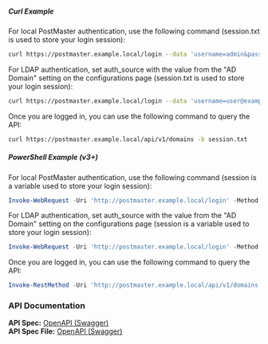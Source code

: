 <style>
div.wy-nav-content {
    max-width: 1100px;
}
</style>
##### Curl Example

For local PostMaster authentication, use the following command (session.txt is used to store your login session):  
```bash
curl https://postmaster.example.local/login --data 'username=admin&password=PostMaster&auth_source=PostMaster User' -c session.txt
```

For LDAP authentication, set auth_source with the value from the "AD Domain" setting on the configurations page (session.txt is used to store your login session):
```bash
curl https://postmaster.example.local/login --data 'username=user@example.local&password=password&auth_source=example.local' -c session.txt
```

Once you are logged in, you can use the following command to query the API:
```bash
curl https://postmaster.example.local/api/v1/domains -b session.txt
```

##### PowerShell Example (v3+)
For local PostMaster authentication, use the following command (session is a variable used to store your login session):  
```powershell
Invoke-WebRequest -Uri 'http://postmaster.example.local/login' -Method 'Post' -SessionVariable 'session' -Body @{username = 'admin'; password = 'PostMaster'; auth_source = 'PostMaster User'}
```

For LDAP authentication, set auth_source with the value from the "AD Domain" setting on the configurations page (session is a variable used to store your login session):
```powershell
Invoke-WebRequest -Uri 'http://postmaster.example.local/login' -Method 'Post' -SessionVariable 'session' -Body @{username = 'admin'; password = 'password'; auth_source = 'example.local'}
```

Once you are logged in, you can use the following command to query the API:
```powershell
Invoke-RestMethod -Uri 'http://postmaster.example.local/api/v1/domains' -WebSession $session
```

### API Documentation

**API Spec:** [OpenAPI (Swagger)](/Api/openAPI-spec.html)  
**API Spec File:** [OpenAPI (Swagger)](/Api/openAPI-spec.yml)
